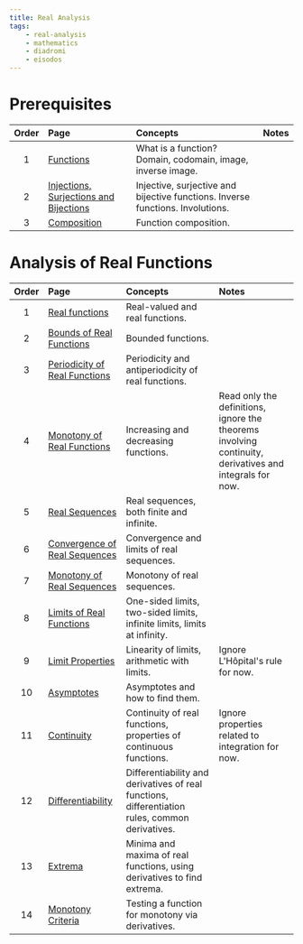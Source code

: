 ```yaml
---
title: Real Analysis
tags:
    - real-analysis
    - mathematics
    - diadromi
    - eisodos
---
```


# Prerequisites

|Order|Page|Concepts|Notes|
|:--:|:--|:--|:--|
|1|[Functions](../Mathematics/Analysis/Functions/Functions.md)|What is a function? Domain, codomain, image, inverse image.||
|2|[Injections, Surjections and Bijections](../Mathematics/Analysis/Functions/Injections,%20Surjections%20and%20Bijections.md)|Injective, surjective and bijective functions. Inverse functions. Involutions.||
|3|[Composition](../Mathematics/Analysis/Functions/Composition.md)|Function composition.||

# Analysis of Real Functions

|Order|Page|Concepts|Notes|
|:--:|:--|:--|:--|
|1|[Real functions](../Mathematics/Analysis/Real%20Analysis/Functions%20of%20the%20Real%20Numbers.md#Real-Valued%20Functions)|Real-valued and real functions.||
|2|[Bounds of Real Functions](../Mathematics/Analysis/Real%20Analysis/Real%20Functions/Bounds%20of%20Real%20Functions.md)|Bounded functions.||
|3|[Periodicity of Real Functions](../Mathematics/Analysis/Real%20Analysis/Real%20Functions/Periodicity.md)|Periodicity and antiperiodicity of real functions.||
|4|[Monotony of Real Functions](../Mathematics/Analysis/Real%20Analysis/Real%20Functions/Monotony.md)|Increasing and decreasing functions.|Read only the definitions, ignore the theorems involving continuity, derivatives and integrals for now.|
|5|[Real Sequences](../Mathematics/Analysis/Real%20Analysis/Real%20Sequences/Real%20Sequences.md)|Real sequences, both finite and infinite.||
|6|[Convergence of Real Sequences](../Mathematics/Analysis/Real%20Analysis/Real%20Sequences/Convergence%20of%20Real%20Sequences.md)|Convergence and limits of real sequences.||
|7|[Monotony of Real Sequences](../Mathematics/Analysis/Real%20Analysis/Real%20Sequences/Monotony%20of%20Real%20Sequences.md)|Monotony of real sequences.||
|8|[Limits of Real Functions](../Mathematics/Analysis/Real%20Analysis/Real%20Functions/Limits/Limits%20of%20Real%20Functions.md)|One-sided limits, two-sided limits, infinite limits, limits at infinity.||
|9|[Limit Properties](../Mathematics/Analysis/Real%20Analysis/Real%20Functions/Limits/Limit%20Properties.md)|Linearity of limits, arithmetic with limits.|Ignore L'Hôpital's rule for now.|
|10|[Asymptotes](../Mathematics/Analysis/Real%20Analysis/Real%20Functions/Limits/Asymptotes.md)|Asymptotes and how to find them.||
|11|[Continuity](../Mathematics/Analysis/Real%20Analysis/Real%20Functions/Continuity.md)|Continuity of real functions, properties of continuous functions.|Ignore properties related to integration for now.|
|12|[Differentiability](../Mathematics/Analysis/Real%20Analysis/Real%20Functions/Differentiability.md)|Differentiability and derivatives of real functions, differentiation rules, common derivatives.||
|13|[Extrema](../Mathematics/Analysis/Real%20Analysis/Real%20Functions/Extrema.md)|Minima and maxima of real functions, using derivatives to find extrema.||
|14|[Monotony Criteria](../Mathematics/Analysis/Real%20Analysis/Real%20Functions/Monotony.md#Criteria)|Testing a function for monotony via derivatives.||